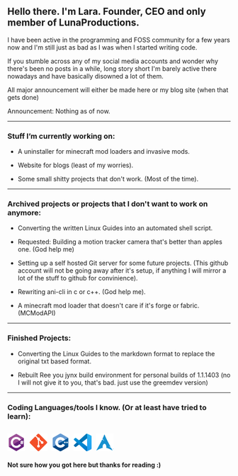 Hello there. I'm Lara. Founder, CEO and only member of LunaProductions.
---

I have been active in the programming and FOSS community for a few years now and I'm still just as bad as I was when I started writing code.

If you stumble across any of my social media accounts and wonder why there's been no posts in a while, long story short I'm barely active there nowadays and have basically disowned a lot of them.

All major announcement will either be made here or my blog site (when that gets done)

Announcement: Nothing as of now.

---
### Stuff I’m currently working on:

- A uninstaller for minecraft mod loaders and invasive mods.

- Website for blogs (least of my worries).

- Some small shitty projects that don't work. (Most of the time).

---
### Archived projects or projects that I don't want to work on anymore:

- Converting the written Linux Guides into an automated shell script.

- Requested: Building a motion tracker camera that's better than apples one. (God help me)

- Setting up a self hosted Git server for some future projects. (This github account will not be going away after it's setup, if anything I will mirror a lot of the stuff to github for convinience).

- Rewriting ani-cli in c or c++. (God help me).

- A minecraft mod loader that doesn't care if it's forge or fabric. (MCModAPI)
  
---
### Finished Projects:

- Converting the Linux Guides to the markdown format to replace the original txt based format.

- Rebuilt Ree you jynx build environment for personal builds of 1.1.1403 (no I will not give it to you, that's bad. just use the greemdev version)

---
### Coding Languages/tools I know. (Or at least have tried to learn):

<img src="https://github.com/devicons/devicon/blob/master/icons/csharp/csharp-original.svg"  title="CSharp" alt="CSharp" width="40" height="40"/>&nbsp;
<img src="https://github.com/devicons/devicon/blob/master/icons/git/git-original.svg" title="Git" alt="Git" width="40" height="40"/>&nbsp;
<img src="https://github.com/devicons/devicon/blob/master/icons/cplusplus/cplusplus-original.svg" title="C++" alt="C++" width="40" height="40"/>&nbsp;
<img src="https://github.com/devicons/devicon/blob/master/icons/vscode/vscode-original.svg" title="VS Code" alt="VS Code" width="40" height="40"/>&nbsp;
<img src="https://github.com/devicons/devicon/blob/master/icons/archlinux/archlinux-original.svg" title="Arch Linux" alt="Arch Linux" width="40" height="40"/>&nbsp;
---

<b> Not sure how you got here but thanks for reading :) </b>


